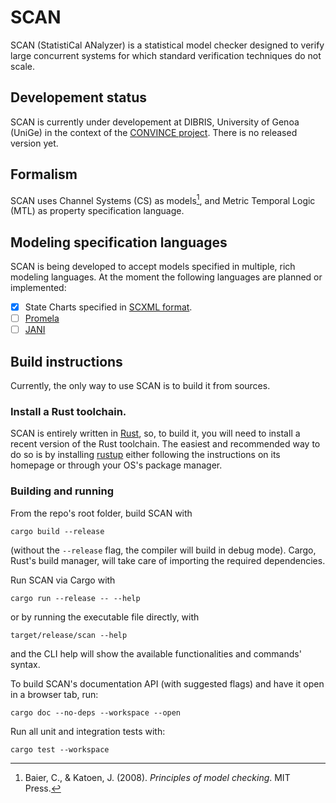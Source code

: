 # SCAN

SCAN (StatistiCal ANalyzer) is a statistical model checker
designed to verify large concurrent systems
for which standard verification techniques do not scale.

## Developement status

SCAN is currently under developement at DIBRIS, University of Genoa (UniGe)
in the context of the [CONVINCE project](https://convince-project.eu/).
There is no released version yet.

## Formalism

SCAN uses Channel Systems (CS) as models[^1],
and Metric Temporal Logic (MTL) as property specification language.

[^1]: Baier, C., & Katoen, J. (2008). *Principles of model checking*. MIT Press.

## Modeling specification languages

SCAN is being developed to accept models specified in multiple, rich modeling languages.
At the moment the following languages are planned or implemented:

- [x] State Charts specified in [SCXML format](https://www.w3.org/TR/scxml/).
- [ ] [Promela](https://spinroot.com/spin/Man/Manual.html)
- [ ] [JANI](https://jani-spec.org/)

## Build instructions

Currently, the only way to use SCAN is to build it from sources.

### Install a Rust toolchain.

SCAN is entirely written in [Rust](https://www.rust-lang.org/),
so, to build it, you will need to install a recent version of the Rust toolchain.
The easiest and recommended way to do so is by installing [rustup](https://rustup.rs/)
either following the instructions on its homepage or through your OS's package manager.

### Building and running

From the repo's root folder, build SCAN with

```
cargo build --release
```

(without the `--release` flag, the compiler will build in debug mode).
Cargo, Rust's build manager, will take care of importing the required dependencies.

Run SCAN via Cargo with

```
cargo run --release -- --help
```

or by running the executable file directly, with

```
target/release/scan --help
```

and the CLI help will show the available functionalities and commands' syntax.

To build SCAN's documentation API (with suggested flags) and have it open in a browser tab, run:

```
cargo doc --no-deps --workspace --open
```

Run all unit and integration tests with:

```
cargo test --workspace
```
